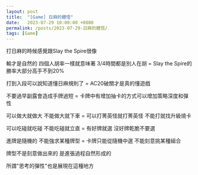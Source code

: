 ```yaml
---
layout: post
title:  "[Game] 日麻的體悟"
date:   2023-07-29 10:00:00 +0800
permalink: /posts/2023-07-29-日麻的體悟/
tags: [Game]
---
```


打日麻的時候感覺跟Slay the Spire很像

輸才是自然的 四個人胡率一樣就意味著 3/4時間都是別人在胡 = Slay the Spire的勝率大部分高手不到20%

打到入段可以說知道懂日麻規則了 = AC20破關才是真的懂遊戲

不要過早副露會造成手牌過短 = 卡牌中有增加抽卡的方式可以增加策略深度和彈性

可以做大就做大 不能做大就下車 = 可以打菁英怪就打菁英怪 不能打就找升級燒卡

可以吃碰就吃碰 不能吃碰就立直 = 有好牌就選 沒好牌乾脆不要選

進牌是隨機的 不能強求某種牌型 = 卡牌只能從隨機中選 不能刻意挑某種組合

牌型不是刻意做出來的 是進張過程自然形成的

所謂"思考的彈性"也是展現在這種地方